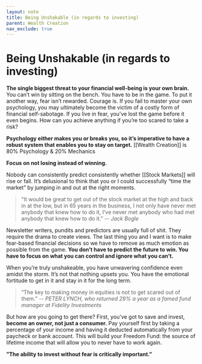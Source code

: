 ```yaml
---
layout: note
title: Being Unshakable (in regards to investing)
parent: Wealth Creation
nav_exclude: true
---
```


# Being Unshakable (in regards to investing)

**The single biggest threat to your financial well-being is your own brain.** You can’t win by sitting on the bench. You have to be in the game. To put it another way, fear isn’t rewarded. Courage is. If you fail to master your own psychology, you may ultimately become the victim of a costly form of financial self-sabotage. If you live in fear, you’ve lost the game before it even begins. How can you achieve anything if you’re too scared to take a risk?

**Psychology either makes you or breaks you, so it’s imperative to have a robust system that enables you to stay on target.** [[Wealth Creation]] is 80% Psychology & 20% Mechanics

**Focus on not losing instead of winning.**

Nobody can consistently predict consistently whether [[Stock Markets]] will rise or fall. It’s delusional to think that you or I could successfully “time the market” by jumping in and out at the right moments.

> "It would be great to get out of the stock market at the high and back in at the low, but in 65 years in the business, I not only have never met anybody that knew how to do it, I’ve never met anybody who had met anybody that knew how to do it.” -- _Jack Bogle_

Newsletter writers, pundits and predictors are usually full of shit. They require the drama to create views. The last thing you and I want is to make fear-based financial decisions so we have to remove as much emotion as possible from the game. **You don’t have to predict the future to win. You have to focus on what you can control and ignore what you can’t.**

When you’re truly unshakeable, you have unwavering confidence even amidst the storm. It’s not that nothing upsets you. You have the emotional fortitude to get in it and stay in it for the long term.

> “The key to making money in equities is not to get scared out of them.” -- _PETER LYNCH, who returned 29% a year as a famed fund manager at Fidelity Investments_

But how are you going to get there? First, you’ve got to save and invest, **become an owner, not just a consumer.** Pay yourself first by taking a percentage of your income and having it deducted automatically from your paycheck or bank account. This will build your Freedom Fund: the source of lifetime income that will allow you to never have to work again.

**”The ability to invest without fear is critically important.”**
